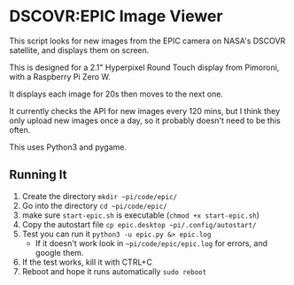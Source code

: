 
# DSCOVR:EPIC Image Viewer

This script looks for new images from the EPIC camera on NASA's DSCOVR satellite, and displays them on screen.

This is designed for a 2.1" Hyperpixel Round Touch display from Pimoroni, with a Raspberry Pi Zero W.

It displays each image for 20s then moves to the next one.

It currently checks the API for new images every 120 mins, but I think they only upload new images once a day, so it probably doesn't need to be this often.

This uses Python3 and pygame.

## Running It
1. Create the directory `mkdir ~pi/code/epic/`
1. Go into the directory `cd ~pi/code/epic/`
1. make sure `start-epic.sh` is executable (`chmod +x start-epic.sh`)
1. Copy the autostart file `cp epic.desktop ~pi/.config/autostart/`
1. Test you can run it `python3 -u epic.py &> epic.log`
	* If it doesn't work look in `~pi/code/epic/epic.log` for errors, and google them.
1. If the test works, kill it with CTRL+C
1. Reboot and hope it runs automatically `sudo reboot`


